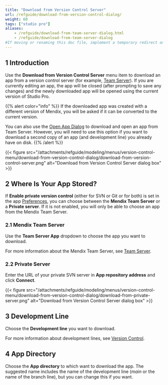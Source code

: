 ```yaml
---
title: "Download from Version Control Server"
url: /refguide/download-from-version-control-dialog/
weight: 60
tags: ["studio pro"]
aliases:
    - /refguide/download-from-team-server-dialog.html
    - /refguide/download-from-team-server-dialog
#If moving or renaming this doc file, implement a temporary redirect and let the respective team know they should update the URL in the product. See Mapping to Products for more details.
---
```


## 1 Introduction

Use the **Download from Version Control Server** menu item to download an app from a version control server (for example, [Team Server](/developerportal/collaborate/team-server/)). If you are currently editing an app, the app will be closed (after prompting to save any changes) and the newly downloaded app will be opened using the current version of Studio Pro.

{{% alert color="info" %}}
If the downloaded app was created with a different version of Mendix, you will be asked if it can be converted to the current version.

You can also use the [Open App Dialog](/refguide/open-app-dialog/) to download and open an app from Team Server. However, you will need to use this option if you want to download a second copy of an app (and development line) you already have on disk.
{{% /alert %}}

{{< figure src="/attachments/refguide/modeling/menus/version-control-menu/download-from-version-control-dialog/download-from-version-control-server.png" alt="Download from Version Control Server dialog box" >}}

## 2 Where Is Your App Stored?

If **Enable private version control** (either for SVN or Git or for both) is set in the app [Preferences](/refguide/preferences-dialog/#enable), you can choose between the **Mendix Team Server** or a **Private server**. If it is not enabled, you will only be able to choose an app from the Mendix Team Server.

### 2.1 Mendix Team Server

Use the **Team Server App** dropdown to choose the app you want to download.

For more information about the Mendix Team Server, see [Team Server](/developerportal/collaborate/team-server/).

### 2.2 Private Server

Enter the URL of your private SVN server in **App repository address** and click **Connect**.

{{< figure src="/attachments/refguide/modeling/menus/version-control-menu/download-from-version-control-dialog/download-from-private-server.png" alt="Download from Version Control Server dialog box" >}}

## 3 Development Line

Choose the **Development line** you want to download.

For more information about development lines, see [Version Control](/refguide/version-control/).

## 4 App Directory

Choose the **App directory** to which want to download the app. The suggested name includes the name of the development line (*main* or the name of the branch line), but you can change this if you want.

